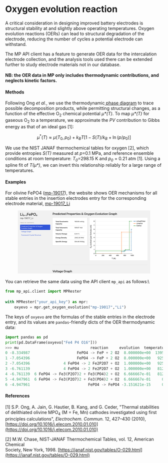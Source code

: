 # Oxygen evolution reaction

A critical consideration in designing improved battery electrodes is structural stability at and slightly above operating temperatures. Oxygen evolution reactions (OERs) can lead to structural degradation of the electrode, reducing the number of cycles a potential electrode can withstand.

The MP API client has a feature to generate OER data for the intercalation electrode collection, and the analysis tools used there can be extended further to study electrode materials not in our database. \
\
**NB: the OER data in MP only includes thermodynamic contributions, and neglects kinetic factors.**

#### Methods

Following Ong _et al._, we use the thermodynamic[ phase diagram](../../../../methodology/materials-methodology/thermodynamic-stability/phase-diagrams-pds.md) to trace possible decomposition products, while permitting structural changes, as a function of the effective O<sub>2</sub> chemical potential _μ\*(T)_. To map _μ\*(T)_ for gaseous O<sub>2</sub> to a temperature, we approximate the _PV_ contribution to  Gibbs energy as that of an ideal gas \[1]:

$$
\mu^*(T) \approx \mu(T_0, p_0) + k_B T[1 - S(T)/k_B + \ln(p/p_0)]
$$

We use the NIST JANAF thermochemical tables for oxygen \[2], which provide entropies _S(T)_ measured at _p_=0.1 MPa, and reference ensemble conditions at room temperature: _T_<sub>_0_</sub>=298.15 K  and  _p_<sub>_0_</sub> = 0.21 atm \[1]. Using a spline fit of _T(μ\*)_, we can invert this relationship reliably for a large range of temperatures.&#x20;

#### Examples

For olivine FePO4 ([mp-19017](https://next-gen.materialsproject.org/materials/mp-19017)), the website shows OER mechanisms for all stable entries in the insertion electrodes entry for the corresponding electrode material, [mp-19017\_Li](https://next-gen.materialsproject.org/batteries/mp-19017_Li)

<figure><img src="../../../../.gitbook/assets/image.png" alt=""><figcaption></figcaption></figure>

You can retrieve the same data using the API client `mp_api` as follows:\


```python
from mp_api.client import MPRester

with MPRester("your_api_key") as mpr:
    oxyevo = mpr.get_oxygen_evolution("mp-19017","Li")
```

The keys of `oxyevo`  are the formulas of the stable entries in the electrode entry, and its values are `pandas`-friendly dicts of the OER thermodynamic data:

```python
import pandas as pd
print(pd.DataFrame(oxyevo["Fe4 P4 O16"]))
>>> mu                                reaction     evolution  temperature
0 -8.334987                     FePO4 -> FeP + 2 O2  8.000000e+00  1395.096762
1 -7.054396                     FePO4 -> FeP + 2 O2  8.000000e+00   925.094009
2 -7.054396               4 FePO4 -> 2 Fe2P2O7 + O2  1.000000e+00   925.094009
3 -6.761139               4 FePO4 -> 2 Fe2P2O7 + O2  1.000000e+00   812.674113
4 -6.761139  6 FePO4 -> Fe3(P2O7)2 + Fe3(PO4)2 + O2  6.666667e-01   812.674113
5 -4.947961  6 FePO4 -> Fe3(P2O7)2 + Fe3(PO4)2 + O2  6.666667e-01     0.000000
6 -4.947961                          FePO4 -> FePO4 -3.151621e-15     0.000000
```

#### References

\[1] S.P. Ong, A. Jain, G. Hautier, B. Kang, and G. Ceder, "Thermal stabilities of delithiated olivine MPO<sub>4</sub> (M = Fe, Mn) cathodes investigated using first principles calculations", _Electrochem. Commun._ 12, 427–430 (2010), [https://doi.org/10.1016/j.elecom.2010.01.010](https://doi.org/10.1016/j.elecom.2010.01.010)

\[2] M.W. Chase, NIST-JANAF Thermochemical Tables, vol. 12, American Chemical\
Society, New York, 1998. [https://janaf.nist.gov/tables/O-029.html](https://janaf.nist.gov/tables/O-029.html)
